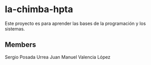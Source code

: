 # la-chimba-hpta
Este proyecto es para aprender las bases de la programación y los sistemas.

## Members
Sergio Posada Urrea
Juan Manuel Valencia López